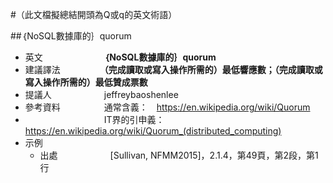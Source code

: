 #（此文檔擬總結開頭為Q或q的英文術語）

##｛NoSQL數據庫的｝quorum

* 英文　　　　　　　**｛NoSQL數據庫的｝quorum**
* 建議譯法　　　　　**（完成讀取或寫入操作所需的）最低響應數；（完成讀取或寫入操作所需的）最低贊成票數**
* 提議人　　　　　　jeffreybaoshenlee
* 參考資料　　　　　通常含義：　https://en.wikipedia.org/wiki/Quorum
* 　　　　　　　　　IT界的引申義：　https://en.wikipedia.org/wiki/Quorum_(distributed_computing)
* 示例
  * 出處　　　　　　[Sullivan, NFMM2015]，2.1.4，第49頁，第2段，第1行

